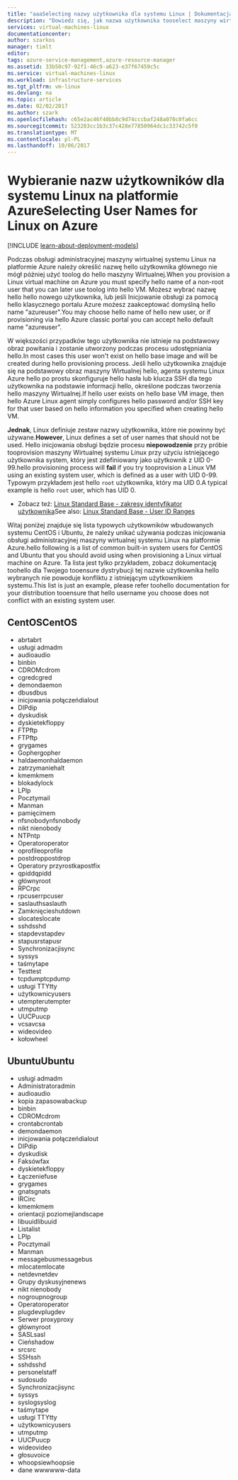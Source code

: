 ```yaml
---
title: "aaaSelecting nazwy użytkownika dla systemu Linux | Dokumentacja firmy Microsoft"
description: "Dowiedz się, jak nazwa użytkownika tooselect maszyny wirtualnej systemu Linux na platformie Azure."
services: virtual-machines-linux
documentationcenter: 
author: szarkos
manager: timlt
editor: 
tags: azure-service-management,azure-resource-manager
ms.assetid: 33b50c97-92f1-46c9-a623-e37f67459c5c
ms.service: virtual-machines-linux
ms.workload: infrastructure-services
ms.tgt_pltfrm: vm-linux
ms.devlang: na
ms.topic: article
ms.date: 02/02/2017
ms.author: szark
ms.openlocfilehash: c65e2ac46f40bb8c9d74cccbaf248a070c0fa6cc
ms.sourcegitcommit: 523283cc1b3c37c428e77850964dc1c33742c5f0
ms.translationtype: MT
ms.contentlocale: pl-PL
ms.lasthandoff: 10/06/2017
---
```

# <a name="selecting-user-names-for-linux-on-azure"></a><span data-ttu-id="3d31f-103">Wybieranie nazw użytkowników dla systemu Linux na platformie Azure</span><span class="sxs-lookup"><span data-stu-id="3d31f-103">Selecting User Names for Linux on Azure</span></span>
[!INCLUDE [learn-about-deployment-models](../../../includes/learn-about-deployment-models-both-include.md)]

<span data-ttu-id="3d31f-104">Podczas obsługi administracyjnej maszyny wirtualnej systemu Linux na platformie Azure należy określić nazwę hello użytkownika głównego nie mógł później użyć toolog do hello maszyny Wirtualnej.</span><span class="sxs-lookup"><span data-stu-id="3d31f-104">When you provision a Linux virtual machine on Azure you must specify hello name of a non-root user that you can later use toolog into hello VM.</span></span> <span data-ttu-id="3d31f-105">Możesz wybrać nazwę hello hello nowego użytkownika, lub jeśli Inicjowanie obsługi za pomocą hello klasycznego portalu Azure możesz zaakceptować domyślną hello name "azureuser".</span><span class="sxs-lookup"><span data-stu-id="3d31f-105">You may choose hello name of hello new user, or if provisioning via hello Azure classic portal you can accept hello default name "azureuser".</span></span>

<span data-ttu-id="3d31f-106">W większości przypadków tego użytkownika nie istnieje na podstawowy obraz powitania i zostanie utworzony podczas procesu udostępniania hello.</span><span class="sxs-lookup"><span data-stu-id="3d31f-106">In most cases this user won't exist on hello base image and will be created during hello provisioning process.</span></span> <span data-ttu-id="3d31f-107">Jeśli hello użytkownika znajduje się na podstawowy obraz maszyny Wirtualnej hello, agenta systemu Linux Azure hello po prostu skonfiguruje hello hasła lub klucza SSH dla tego użytkownika na podstawie informacji hello, określone podczas tworzenia hello maszyny Wirtualnej.</span><span class="sxs-lookup"><span data-stu-id="3d31f-107">If hello user exists on hello base VM image, then hello Azure Linux agent simply configures hello password and/or SSH key for that user based on hello information you specified when creating hello VM.</span></span>

<span data-ttu-id="3d31f-108">**Jednak**, Linux definiuje zestaw nazwy użytkownika, które nie powinny być używane.</span><span class="sxs-lookup"><span data-stu-id="3d31f-108">**However**, Linux defines a set of user names that should not be used.</span></span> <span data-ttu-id="3d31f-109">Hello inicjowania obsługi będzie procesu **niepowodzenie** przy próbie tooprovision maszyny Wirtualnej systemu Linux przy użyciu istniejącego użytkownika system, który jest zdefiniowany jako użytkownik z UID 0-99.</span><span class="sxs-lookup"><span data-stu-id="3d31f-109">hello provisioning process will **fail** if you try tooprovision a Linux VM using an existing system user, which is defined as a user with UID 0-99.</span></span> <span data-ttu-id="3d31f-110">Typowym przykładem jest hello `root` użytkownika, który ma UID 0.</span><span class="sxs-lookup"><span data-stu-id="3d31f-110">A typical example is hello `root` user, which has UID 0.</span></span>

* <span data-ttu-id="3d31f-111">Zobacz też: [Linux Standard Base - zakresy identyfikator użytkownika](http://refspecs.linuxfoundation.org/LSB_4.1.0/LSB-Core-generic/LSB-Core-generic/uidrange.html)</span><span class="sxs-lookup"><span data-stu-id="3d31f-111">See also: [Linux Standard Base - User ID Ranges](http://refspecs.linuxfoundation.org/LSB_4.1.0/LSB-Core-generic/LSB-Core-generic/uidrange.html)</span></span>

<span data-ttu-id="3d31f-112">Witaj poniżej znajduje się lista typowych użytkowników wbudowanych systemu CentOS i Ubuntu, że należy unikać używania podczas inicjowania obsługi administracyjnej maszyny wirtualnej systemu Linux na platformie Azure.</span><span class="sxs-lookup"><span data-stu-id="3d31f-112">hello following is a list of common built-in system users for CentOS and Ubuntu that you should avoid using when provisioning a Linux virtual machine on Azure.</span></span> <span data-ttu-id="3d31f-113">Ta lista jest tylko przykładem, zobacz dokumentację toohello dla Twojego tooensure dystrybucji tej nazwie użytkownika hello wybranych nie powoduje konfliktu z istniejącym użytkownikiem systemu.</span><span class="sxs-lookup"><span data-stu-id="3d31f-113">This list is just an example, please refer toohello documentation for your distribution tooensure that hello username you choose does not conflict with an existing system user.</span></span>

## <a name="centos"></a><span data-ttu-id="3d31f-114">CentOS</span><span class="sxs-lookup"><span data-stu-id="3d31f-114">CentOS</span></span>
* <span data-ttu-id="3d31f-115">abrt</span><span class="sxs-lookup"><span data-stu-id="3d31f-115">abrt</span></span>
* <span data-ttu-id="3d31f-116">usługi adm</span><span class="sxs-lookup"><span data-stu-id="3d31f-116">adm</span></span>
* <span data-ttu-id="3d31f-117">audio</span><span class="sxs-lookup"><span data-stu-id="3d31f-117">audio</span></span>
* <span data-ttu-id="3d31f-118">bin</span><span class="sxs-lookup"><span data-stu-id="3d31f-118">bin</span></span>
* <span data-ttu-id="3d31f-119">CDROM</span><span class="sxs-lookup"><span data-stu-id="3d31f-119">cdrom</span></span>
* <span data-ttu-id="3d31f-120">cgred</span><span class="sxs-lookup"><span data-stu-id="3d31f-120">cgred</span></span>
* <span data-ttu-id="3d31f-121">demon</span><span class="sxs-lookup"><span data-stu-id="3d31f-121">daemon</span></span>
* <span data-ttu-id="3d31f-122">dbus</span><span class="sxs-lookup"><span data-stu-id="3d31f-122">dbus</span></span>
* <span data-ttu-id="3d31f-123">inicjowania połączeń</span><span class="sxs-lookup"><span data-stu-id="3d31f-123">dialout</span></span>
* <span data-ttu-id="3d31f-124">DIP</span><span class="sxs-lookup"><span data-stu-id="3d31f-124">dip</span></span>
* <span data-ttu-id="3d31f-125">dysku</span><span class="sxs-lookup"><span data-stu-id="3d31f-125">disk</span></span>
* <span data-ttu-id="3d31f-126">dyskietek</span><span class="sxs-lookup"><span data-stu-id="3d31f-126">floppy</span></span>
* <span data-ttu-id="3d31f-127">FTP</span><span class="sxs-lookup"><span data-stu-id="3d31f-127">ftp</span></span>
* <span data-ttu-id="3d31f-128">FTP</span><span class="sxs-lookup"><span data-stu-id="3d31f-128">ftp</span></span>
* <span data-ttu-id="3d31f-129">gry</span><span class="sxs-lookup"><span data-stu-id="3d31f-129">games</span></span>
* <span data-ttu-id="3d31f-130">Gopher</span><span class="sxs-lookup"><span data-stu-id="3d31f-130">gopher</span></span>
* <span data-ttu-id="3d31f-131">haldaemon</span><span class="sxs-lookup"><span data-stu-id="3d31f-131">haldaemon</span></span>
* <span data-ttu-id="3d31f-132">zatrzymanie</span><span class="sxs-lookup"><span data-stu-id="3d31f-132">halt</span></span>
* <span data-ttu-id="3d31f-133">kmem</span><span class="sxs-lookup"><span data-stu-id="3d31f-133">kmem</span></span>
* <span data-ttu-id="3d31f-134">blokady</span><span class="sxs-lookup"><span data-stu-id="3d31f-134">lock</span></span>
* <span data-ttu-id="3d31f-135">LP</span><span class="sxs-lookup"><span data-stu-id="3d31f-135">lp</span></span>
* <span data-ttu-id="3d31f-136">Poczty</span><span class="sxs-lookup"><span data-stu-id="3d31f-136">mail</span></span>
* <span data-ttu-id="3d31f-137">Man</span><span class="sxs-lookup"><span data-stu-id="3d31f-137">man</span></span>
* <span data-ttu-id="3d31f-138">pamięci</span><span class="sxs-lookup"><span data-stu-id="3d31f-138">mem</span></span>
* <span data-ttu-id="3d31f-139">nfsnobody</span><span class="sxs-lookup"><span data-stu-id="3d31f-139">nfsnobody</span></span>
* <span data-ttu-id="3d31f-140">nikt nie</span><span class="sxs-lookup"><span data-stu-id="3d31f-140">nobody</span></span>
* <span data-ttu-id="3d31f-141">NTP</span><span class="sxs-lookup"><span data-stu-id="3d31f-141">ntp</span></span>
* <span data-ttu-id="3d31f-142">Operator</span><span class="sxs-lookup"><span data-stu-id="3d31f-142">operator</span></span>
* <span data-ttu-id="3d31f-143">oprofile</span><span class="sxs-lookup"><span data-stu-id="3d31f-143">oprofile</span></span>
* <span data-ttu-id="3d31f-144">postdrop</span><span class="sxs-lookup"><span data-stu-id="3d31f-144">postdrop</span></span>
* <span data-ttu-id="3d31f-145">Operatory przyrostka</span><span class="sxs-lookup"><span data-stu-id="3d31f-145">postfix</span></span>
* <span data-ttu-id="3d31f-146">qpidd</span><span class="sxs-lookup"><span data-stu-id="3d31f-146">qpidd</span></span>
* <span data-ttu-id="3d31f-147">główny</span><span class="sxs-lookup"><span data-stu-id="3d31f-147">root</span></span>
* <span data-ttu-id="3d31f-148">RPC</span><span class="sxs-lookup"><span data-stu-id="3d31f-148">rpc</span></span>
* <span data-ttu-id="3d31f-149">rpcuser</span><span class="sxs-lookup"><span data-stu-id="3d31f-149">rpcuser</span></span>
* <span data-ttu-id="3d31f-150">saslauth</span><span class="sxs-lookup"><span data-stu-id="3d31f-150">saslauth</span></span>
* <span data-ttu-id="3d31f-151">Zamknięcie</span><span class="sxs-lookup"><span data-stu-id="3d31f-151">shutdown</span></span>
* <span data-ttu-id="3d31f-152">slocate</span><span class="sxs-lookup"><span data-stu-id="3d31f-152">slocate</span></span>
* <span data-ttu-id="3d31f-153">sshd</span><span class="sxs-lookup"><span data-stu-id="3d31f-153">sshd</span></span>
* <span data-ttu-id="3d31f-154">stapdev</span><span class="sxs-lookup"><span data-stu-id="3d31f-154">stapdev</span></span>
* <span data-ttu-id="3d31f-155">stapusr</span><span class="sxs-lookup"><span data-stu-id="3d31f-155">stapusr</span></span>
* <span data-ttu-id="3d31f-156">Synchronizacji</span><span class="sxs-lookup"><span data-stu-id="3d31f-156">sync</span></span>
* <span data-ttu-id="3d31f-157">sys</span><span class="sxs-lookup"><span data-stu-id="3d31f-157">sys</span></span>
* <span data-ttu-id="3d31f-158">taśmy</span><span class="sxs-lookup"><span data-stu-id="3d31f-158">tape</span></span>
* <span data-ttu-id="3d31f-159">Test</span><span class="sxs-lookup"><span data-stu-id="3d31f-159">test</span></span>
* <span data-ttu-id="3d31f-160">tcpdump</span><span class="sxs-lookup"><span data-stu-id="3d31f-160">tcpdump</span></span>
* <span data-ttu-id="3d31f-161">usługi TTY</span><span class="sxs-lookup"><span data-stu-id="3d31f-161">tty</span></span>
* <span data-ttu-id="3d31f-162">użytkownicy</span><span class="sxs-lookup"><span data-stu-id="3d31f-162">users</span></span>
* <span data-ttu-id="3d31f-163">utempter</span><span class="sxs-lookup"><span data-stu-id="3d31f-163">utempter</span></span>
* <span data-ttu-id="3d31f-164">utmp</span><span class="sxs-lookup"><span data-stu-id="3d31f-164">utmp</span></span>
* <span data-ttu-id="3d31f-165">UUCP</span><span class="sxs-lookup"><span data-stu-id="3d31f-165">uucp</span></span>
* <span data-ttu-id="3d31f-166">vcsa</span><span class="sxs-lookup"><span data-stu-id="3d31f-166">vcsa</span></span>
* <span data-ttu-id="3d31f-167">wideo</span><span class="sxs-lookup"><span data-stu-id="3d31f-167">video</span></span>
* <span data-ttu-id="3d31f-168">koło</span><span class="sxs-lookup"><span data-stu-id="3d31f-168">wheel</span></span>

## <a name="ubuntu"></a><span data-ttu-id="3d31f-169">Ubuntu</span><span class="sxs-lookup"><span data-stu-id="3d31f-169">Ubuntu</span></span>
* <span data-ttu-id="3d31f-170">usługi adm</span><span class="sxs-lookup"><span data-stu-id="3d31f-170">adm</span></span>
* <span data-ttu-id="3d31f-171">Administrator</span><span class="sxs-lookup"><span data-stu-id="3d31f-171">admin</span></span>
* <span data-ttu-id="3d31f-172">audio</span><span class="sxs-lookup"><span data-stu-id="3d31f-172">audio</span></span>
* <span data-ttu-id="3d31f-173">kopia zapasowa</span><span class="sxs-lookup"><span data-stu-id="3d31f-173">backup</span></span>
* <span data-ttu-id="3d31f-174">bin</span><span class="sxs-lookup"><span data-stu-id="3d31f-174">bin</span></span>
* <span data-ttu-id="3d31f-175">CDROM</span><span class="sxs-lookup"><span data-stu-id="3d31f-175">cdrom</span></span>
* <span data-ttu-id="3d31f-176">crontab</span><span class="sxs-lookup"><span data-stu-id="3d31f-176">crontab</span></span>
* <span data-ttu-id="3d31f-177">demon</span><span class="sxs-lookup"><span data-stu-id="3d31f-177">daemon</span></span>
* <span data-ttu-id="3d31f-178">inicjowania połączeń</span><span class="sxs-lookup"><span data-stu-id="3d31f-178">dialout</span></span>
* <span data-ttu-id="3d31f-179">DIP</span><span class="sxs-lookup"><span data-stu-id="3d31f-179">dip</span></span>
* <span data-ttu-id="3d31f-180">dysku</span><span class="sxs-lookup"><span data-stu-id="3d31f-180">disk</span></span>
* <span data-ttu-id="3d31f-181">Faksów</span><span class="sxs-lookup"><span data-stu-id="3d31f-181">fax</span></span>
* <span data-ttu-id="3d31f-182">dyskietek</span><span class="sxs-lookup"><span data-stu-id="3d31f-182">floppy</span></span>
* <span data-ttu-id="3d31f-183">Łączenie</span><span class="sxs-lookup"><span data-stu-id="3d31f-183">fuse</span></span>
* <span data-ttu-id="3d31f-184">gry</span><span class="sxs-lookup"><span data-stu-id="3d31f-184">games</span></span>
* <span data-ttu-id="3d31f-185">gnats</span><span class="sxs-lookup"><span data-stu-id="3d31f-185">gnats</span></span>
* <span data-ttu-id="3d31f-186">IRC</span><span class="sxs-lookup"><span data-stu-id="3d31f-186">irc</span></span>
* <span data-ttu-id="3d31f-187">kmem</span><span class="sxs-lookup"><span data-stu-id="3d31f-187">kmem</span></span>
* <span data-ttu-id="3d31f-188">orientacji poziomej</span><span class="sxs-lookup"><span data-stu-id="3d31f-188">landscape</span></span>
* <span data-ttu-id="3d31f-189">libuuid</span><span class="sxs-lookup"><span data-stu-id="3d31f-189">libuuid</span></span>
* <span data-ttu-id="3d31f-190">Lista</span><span class="sxs-lookup"><span data-stu-id="3d31f-190">list</span></span>
* <span data-ttu-id="3d31f-191">LP</span><span class="sxs-lookup"><span data-stu-id="3d31f-191">lp</span></span>
* <span data-ttu-id="3d31f-192">Poczty</span><span class="sxs-lookup"><span data-stu-id="3d31f-192">mail</span></span>
* <span data-ttu-id="3d31f-193">Man</span><span class="sxs-lookup"><span data-stu-id="3d31f-193">man</span></span>
* <span data-ttu-id="3d31f-194">messagebus</span><span class="sxs-lookup"><span data-stu-id="3d31f-194">messagebus</span></span>
* <span data-ttu-id="3d31f-195">mlocate</span><span class="sxs-lookup"><span data-stu-id="3d31f-195">mlocate</span></span>
* <span data-ttu-id="3d31f-196">netdev</span><span class="sxs-lookup"><span data-stu-id="3d31f-196">netdev</span></span>
* <span data-ttu-id="3d31f-197">Grupy dyskusyjne</span><span class="sxs-lookup"><span data-stu-id="3d31f-197">news</span></span>
* <span data-ttu-id="3d31f-198">nikt nie</span><span class="sxs-lookup"><span data-stu-id="3d31f-198">nobody</span></span>
* <span data-ttu-id="3d31f-199">nogroup</span><span class="sxs-lookup"><span data-stu-id="3d31f-199">nogroup</span></span>
* <span data-ttu-id="3d31f-200">Operator</span><span class="sxs-lookup"><span data-stu-id="3d31f-200">operator</span></span>
* <span data-ttu-id="3d31f-201">plugdev</span><span class="sxs-lookup"><span data-stu-id="3d31f-201">plugdev</span></span>
* <span data-ttu-id="3d31f-202">Serwer proxy</span><span class="sxs-lookup"><span data-stu-id="3d31f-202">proxy</span></span>
* <span data-ttu-id="3d31f-203">główny</span><span class="sxs-lookup"><span data-stu-id="3d31f-203">root</span></span>
* <span data-ttu-id="3d31f-204">SASL</span><span class="sxs-lookup"><span data-stu-id="3d31f-204">sasl</span></span>
* <span data-ttu-id="3d31f-205">Cień</span><span class="sxs-lookup"><span data-stu-id="3d31f-205">shadow</span></span>
* <span data-ttu-id="3d31f-206">src</span><span class="sxs-lookup"><span data-stu-id="3d31f-206">src</span></span>
* <span data-ttu-id="3d31f-207">SSH</span><span class="sxs-lookup"><span data-stu-id="3d31f-207">ssh</span></span>
* <span data-ttu-id="3d31f-208">sshd</span><span class="sxs-lookup"><span data-stu-id="3d31f-208">sshd</span></span>
* <span data-ttu-id="3d31f-209">personel</span><span class="sxs-lookup"><span data-stu-id="3d31f-209">staff</span></span>
* <span data-ttu-id="3d31f-210">sudo</span><span class="sxs-lookup"><span data-stu-id="3d31f-210">sudo</span></span>
* <span data-ttu-id="3d31f-211">Synchronizacji</span><span class="sxs-lookup"><span data-stu-id="3d31f-211">sync</span></span>
* <span data-ttu-id="3d31f-212">sys</span><span class="sxs-lookup"><span data-stu-id="3d31f-212">sys</span></span>
* <span data-ttu-id="3d31f-213">syslog</span><span class="sxs-lookup"><span data-stu-id="3d31f-213">syslog</span></span>
* <span data-ttu-id="3d31f-214">taśmy</span><span class="sxs-lookup"><span data-stu-id="3d31f-214">tape</span></span>
* <span data-ttu-id="3d31f-215">usługi TTY</span><span class="sxs-lookup"><span data-stu-id="3d31f-215">tty</span></span>
* <span data-ttu-id="3d31f-216">użytkownicy</span><span class="sxs-lookup"><span data-stu-id="3d31f-216">users</span></span>
* <span data-ttu-id="3d31f-217">utmp</span><span class="sxs-lookup"><span data-stu-id="3d31f-217">utmp</span></span>
* <span data-ttu-id="3d31f-218">UUCP</span><span class="sxs-lookup"><span data-stu-id="3d31f-218">uucp</span></span>
* <span data-ttu-id="3d31f-219">wideo</span><span class="sxs-lookup"><span data-stu-id="3d31f-219">video</span></span>
* <span data-ttu-id="3d31f-220">głosu</span><span class="sxs-lookup"><span data-stu-id="3d31f-220">voice</span></span>
* <span data-ttu-id="3d31f-221">whoopsie</span><span class="sxs-lookup"><span data-stu-id="3d31f-221">whoopsie</span></span>
* <span data-ttu-id="3d31f-222">dane www</span><span class="sxs-lookup"><span data-stu-id="3d31f-222">www-data</span></span>

